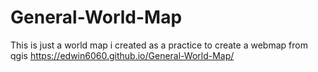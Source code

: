 # General-World-Map
This is just a world map i created as a practice to create a webmap from qgis
https://edwin6060.github.io/General-World-Map/
